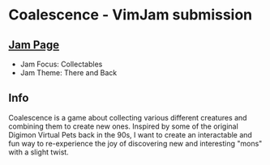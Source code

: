 # Coalescence - VimJam submission
## [Jam Page](https://itch.io/jam/vimjam "VimJam Website")
  * Jam Focus: Collectables
  * Jam Theme: There and Back
## Info
Coalescence is a game about collecting various different creatures and combining them to create new ones. Inspired by some of the original Digimon Virtual Pets back in the 90s, I want to create an interactable and fun way to re-experience the joy of discovering new and interesting "mons" with a slight twist.
